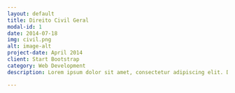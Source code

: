 ```yaml
---
layout: default
title: Direito Civil Geral
modal-id: 1
date: 2014-07-18
img: civil.png
alt: image-alt
project-date: April 2014
client: Start Bootstrap
category: Web Development
description: Lorem ipsum dolor sit amet, consectetur adipiscing elit. Donec tincidunt metus sem.

---
```

